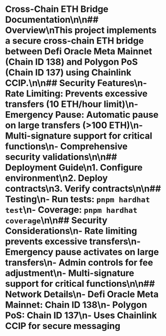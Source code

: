 # Cross-Chain ETH Bridge Documentation\n\n## Overview\nThis project implements a secure cross-chain ETH bridge between Defi Oracle Meta Mainnet (Chain ID 138) and Polygon PoS (Chain ID 137) using Chainlink CCIP.\n\n## Security Features\n- Rate Limiting: Prevents excessive transfers (10 ETH/hour limit)\n- Emergency Pause: Automatic pause on large transfers (>100 ETH)\n- Multi-signature support for critical functions\n- Comprehensive security validations\n\n## Deployment Guide\n1. Configure environment\n2. Deploy contracts\n3. Verify contracts\n\n## Testing\n- Run tests: `pnpm hardhat test`\n- Coverage: `pnpm hardhat coverage`\n\n## Security Considerations\n- Rate limiting prevents excessive transfers\n- Emergency pause activates on large transfers\n- Admin controls for fee adjustment\n- Multi-signature support for critical functions\n\n## Network Details\n- Defi Oracle Meta Mainnet: Chain ID 138\n- Polygon PoS: Chain ID 137\n- Uses Chainlink CCIP for secure messaging
